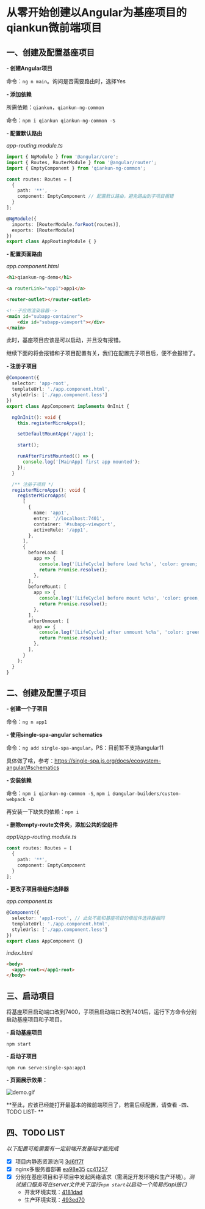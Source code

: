 # 从零开始创建以Angular为基座项目的qiankun微前端项目

## 一、创建及配置基座项目

**- 创建Angular项目**

命令：`ng n main`。询问是否需要路由时，选择Yes

**- 添加依赖**

所需依赖：`qiankun`，`qiankun-ng-common`

命令：`npm i qiankun qiankun-ng-common -S`

**- 配置默认路由**

*app-routing.module.ts*

```typescript
import { NgModule } from '@angular/core';
import { Routes, RouterModule } from '@angular/router';
import { EmptyComponent } from 'qiankun-ng-common';

const routes: Routes = [
  {
    path: '**',
    component: EmptyComponent // 配置默认路由，避免路由到子项目报错
  }
];

@NgModule({
  imports: [RouterModule.forRoot(routes)],
  exports: [RouterModule]
})
export class AppRoutingModule { }
```

**- 配置页面路由**

*app.component.html*

```html
<h1>qiankun-ng-demo</h1>

<a routerLink="app1">app1</a>

<router-outlet></router-outlet>

<!--子应用渲染容器-->
<main id="subapp-container">
	<div id="subapp-viewport"></div>
</main>
```

此时，基座项目应该是可以启动，并且没有报错。

继续下面的将会报错和子项目配置有关，我们在配置完子项目后，便不会报错了。

**- 注册子项目**

```typescript
@Component({
  selector: 'app-root',
  templateUrl: './app.component.html',
  styleUrls: ['./app.component.less']
})
export class AppComponent implements OnInit {

  ngOnInit(): void {
    this.registerMicroApps();

    setDefaultMountApp('/app1');

    start();

    runAfterFirstMounted(() => {
      console.log('[MainApp] first app mounted');
    });
  }

  /** 注册子项目 */
  registerMicroApps(): void {
    registerMicroApps(
      [
        {
          name: 'app1',
          entry: '//localhost:7401',
          container: '#subapp-viewport',
          activeRule: '/app1',
        },
      ],
      {
        beforeLoad: [
          app => {
            console.log('[LifeCycle] before load %c%s', 'color: green;', app.name);
            return Promise.resolve();
          },
        ],
        beforeMount: [
          app => {
            console.log('[LifeCycle] before mount %c%s', 'color: green;', app.name);
            return Promise.resolve();
          },
        ],
        afterUnmount: [
          app => {
            console.log('[LifeCycle] after unmount %c%s', 'color: green;', app.name);
            return Promise.resolve();
          },
        ],
      }
    );
  }
}
```



## 二、创建及配置子项目

**- 创建一个子项目**

命令：`ng n app1`

**- 使用single-spa-angular schematics**

命令：`ng add single-spa-angular`。PS：目前暂不支持angular11

具体做了啥，参考：https://single-spa.js.org/docs/ecosystem-angular/#schematics

**- 安装依赖**

命令：`npm i qiankun-ng-common -S`, `npm i @angular-builders/custom-webpack -D`

再安装一下缺失的依赖：`npm i`

**- 删除empty-route文件夹，添加公共的空组件**

*app1/app-routing.module.ts*

```typescript
const routes: Routes = [
  {
    path: '**',
    component: EmptyComponent
  }
];
```

**- 更改子项目根组件选择器**

*app.component.ts*

```typescript
@Component({
  selector: 'app1-root', // 此处不能和基座项目的根组件选择器相同
  templateUrl: './app.component.html',
  styleUrls: ['./app.component.less']
})
export class AppComponent {}
```

*index.html*

```html	
<body>
  <app1-root></app1-root>
</body>
```

## 三、启动项目

将基座项目启动端口改到7400，子项目启动端口改到7401后，运行下方命令分别启动基座项目和子项目。

**- 启动基座项目**

`npm start`

**- 启动子项目**

`npm run serve:single-spa:app1`

**- 页面展示效果：**

![demo.gif](E:\qiankun-ng-demo\demo.gif)

**至此，应该已经能打开最基本的微前端项目了，若需后续配置，请查看 -四、TODO LIST- **

## 四、TODO LIST

*以下配置可能需要有一定前端开发基础才能完成*

- [x] 项目内静态资源访问 [3d6ff7f](https://github.com/hellojayjay/qiankun-ng-demo/commit/3d6ff7ff52c09ba1cb13af48d1ddf4dbffe2b03d)
- [x] nginx多服务器部署 [ea98e35](https://github.com/hellojayjay/qiankun-ng-demo/commit/ea98e3543a72e4f8c37e04241d0749f37f9c4478) [cc41257](https://github.com/hellojayjay/qiankun-ng-demo/commit/cc4125701c03de0f8456f1fcd0855ab6bd5a4677)
- [x] 分别在基座项目和子项目中发起网络请求（需满足开发环境和生产环境）。*测试接口服务可在server文件夹下运行`npm start`以启动一个简易的api接口* 
  - 开发环境实现：[4181dad](https://github.com/hellojayjay/qiankun-ng-demo/commit/4181dad45a9e0f5c758084113cdb34c23bf3888b)
  - 生产环境实现：[493ed70](https://github.com/hellojayjay/qiankun-ng-demo/commit/493ed709c36f1b90fdc23364e9e5433fa14dcf1c)

